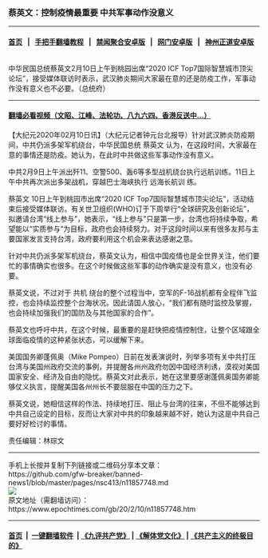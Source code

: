 ### 蔡英文：控制疫情最重要 中共军事动作没意义
------------------------

#### [首页](https://github.com/gfw-breaker/banned-news1/blob/master/README.md) &nbsp;&nbsp;|&nbsp;&nbsp; [手把手翻墙教程](https://github.com/gfw-breaker/guides/wiki) &nbsp;&nbsp;|&nbsp;&nbsp; [禁闻聚合安卓版](https://github.com/gfw-breaker/bn-android) &nbsp;&nbsp;|&nbsp;&nbsp; [网门安卓版](https://github.com/oGate2/oGate) &nbsp;&nbsp;|&nbsp;&nbsp; [神州正道安卓版](https://github.com/SzzdOgate/update) 



<div><img alt="" class="aligncenter wp-post-image" src="https://i.epochtimes.com/assets/uploads/2020/02/2002100140362378-600x400.jpg"/>
<div class="red16 caption">
 <p>
  中华民国总统蔡英文2月10日上午到桃园出席“2020 ICF Top7国际智慧城市顶尖论坛”，接受媒体联访时表示，武汉肺炎期间大家最在意的还是防疫工作，军事动作没有意义也不必要。（总统府）
 </p>
</div>
</div><hr/>

#### [翻墙必看视频（文昭、江峰、法轮功、八九六四、香港反送中...）](http://167.172.214.107/home.html)

<div><p>
 【大纪元2020年02月10日讯】（大纪元记者钟元台北报导）针对武汉肺炎防疫期间，中共仍派多架军机绕台，中华民国总统
 <ok href="https://www.epochtimes.com/gb/tag/%E8%94%A1%E8%8B%B1%E6%96%87.html">
  蔡英文
 </ok>
 认为，在这段时间，大家最在意的事情还是防疫。她认为，在此时中共做这些军事动作没有意义。
</p>
<p>
 中共2月9日上午派出歼11、空警500、轰6等多型战机绕台执行远航训练。11日上午中共再次派出多架战机，穿越巴士海峡执行
 <ok href="https://www.epochtimes.com/gb/tag/%E8%BF%9C%E6%B5%B7%E9%95%BF%E8%88%AA%E8%AE%AD.html">
  远海长航训
 </ok>
 练。
</p>
<p>
 <ok href="https://www.epochtimes.com/gb/tag/%E8%94%A1%E8%8B%B1%E6%96%87.html">
  蔡英文
 </ok>
 10日上午到桃园市出席“2020 ICF Top7国际智慧城市顶尖论坛”，活动结束后接受媒体联访。有关世卫组织(WHO)订于下周举行“全球研究及创新论坛”，拟邀请台湾“线上参与”，她表示，“线上参与”只是第一步，台湾也将持续争取，希望能以“实质参与”为目标，政府也会持续努力。对于这段时间以来有很多友邦与主要国家发言支持台湾，政府要利用这个机会来表达感谢之意。
</p>
<p>
 针对中共仍派多架军机绕台，蔡英文认为，相信中国疫情也是全世界关注，他们要忙的事情确实也很多。在这个时候做这些军事的动作确实是没有意义，也没有必要。
</p>
<p>
 蔡英文说，不过对于
 <ok href="https://www.epochtimes.com/gb/tag/%E5%85%B1%E6%9C%BA.html">
  共机
 </ok>
 绕台的整个过程当中，空军的F-16战机都有全程伴飞监控，也会持续监控整个台海状况。因此请国人放心，“我们都有随时监控及掌握，也会持续加强我们的国防及与其他国家的合作”。
</p>
<p>
 蔡英文也呼吁中共，在这个时候，最重要的是赶快把疫情控制住，让整个区域跟全球面临疫情的这种紧张状态，可以缓解下来。
</p>
<p>
 美国国务卿蓬佩奥（Mike Pompeo）日前在发表演说时，列举多项有关中共打压台湾与美国州政府交流的事例，并提醒各州州政府勿因中国经济利诱，漠视对美国国家安全、经济及自由的隐忧。蔡英文对此表示，她在这里要感谢蓬佩奥国务卿能够仗义执言，提醒美国各州州长不要屈服在中国的压力之下。
</p>
<p>
 蔡英文说，她相信这样的作法、持续地打压、阻止与台湾的往来，不但不能够达到中共自己设定的目标，反而让大家对中共的印象越来越不好，她认为这是中共自己要好好检讨的事情。
</p>
<p>
 责任编辑：林琮文
</p>
</div>
<hr/>
手机上长按并复制下列链接或二维码分享本文章：<br/>
https://github.com/gfw-breaker/banned-news1/blob/master/pages/nsc413/n11857748.md <br/>
<a href='https://github.com/gfw-breaker/banned-news1/blob/master/pages/nsc413/n11857748.md'><img src='https://github.com/gfw-breaker/banned-news1/blob/master/pages/nsc413/n11857748.md.png'/></a> <br/>
原文地址（需翻墙访问）：https://www.epochtimes.com/gb/20/2/10/n11857748.htm


------------------------
#### [首页](https://github.com/gfw-breaker/banned-news1/blob/master/README.md) &nbsp;|&nbsp; [一键翻墙软件](https://github.com/gfw-breaker/nogfw/blob/master/README.md) &nbsp;| [《九评共产党》](https://github.com/gfw-breaker/9ping.md/blob/master/README.md#九评之一评共产党是什么) | [《解体党文化》](https://github.com/gfw-breaker/jtdwh.md/blob/master/README.md) | [《共产主义的终极目的》](https://github.com/gfw-breaker/gczydzjmd.md/blob/master/README.md)


<img src='http://gfw-breaker.win/banned-news/pages/nsc413/n11857748.md' width='0px' height='0px'/>